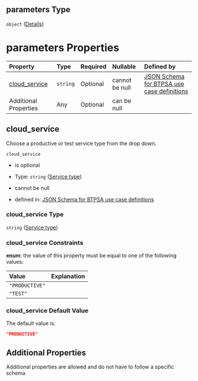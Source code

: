## parameters Type

`object` ([Details](btpsa-usecase-properties-services-items-allof-2-then-allof-47-then-allof-2-then-properties-parameters.md))

# parameters Properties

| Property                         | Type     | Required | Nullable       | Defined by                                                                                                                                                                                                                                                                                                   |
| :------------------------------- | :------- | :------- | :------------- | :----------------------------------------------------------------------------------------------------------------------------------------------------------------------------------------------------------------------------------------------------------------------------------------------------------- |
| [cloud\_service](#cloud_service) | `string` | Optional | cannot be null | [JSON Schema for BTPSA use case definitions](btpsa-usecase-properties-services-items-allof-2-then-allof-47-then-allof-2-then-properties-parameters-properties-service-type.md "undefined#/properties/services/items/allOf/2/then/allOf/47/then/allOf/2/then/properties/parameters/properties/cloud_service") |
| Additional Properties            | Any      | Optional | can be null    |                                                                                                                                                                                                                                                                                                              |

## cloud\_service

Choose a productive or test service type from the drop down.

`cloud_service`

*   is optional

*   Type: `string` ([Service type](btpsa-usecase-properties-services-items-allof-2-then-allof-47-then-allof-2-then-properties-parameters-properties-service-type.md))

*   cannot be null

*   defined in: [JSON Schema for BTPSA use case definitions](btpsa-usecase-properties-services-items-allof-2-then-allof-47-then-allof-2-then-properties-parameters-properties-service-type.md "undefined#/properties/services/items/allOf/2/then/allOf/47/then/allOf/2/then/properties/parameters/properties/cloud_service")

### cloud\_service Type

`string` ([Service type](btpsa-usecase-properties-services-items-allof-2-then-allof-47-then-allof-2-then-properties-parameters-properties-service-type.md))

### cloud\_service Constraints

**enum**: the value of this property must be equal to one of the following values:

| Value          | Explanation |
| :------------- | :---------- |
| `"PRODUCTIVE"` |             |
| `"TEST"`       |             |

### cloud\_service Default Value

The default value is:

```json
"PRODUCTIVE"
```

## Additional Properties

Additional properties are allowed and do not have to follow a specific schema
